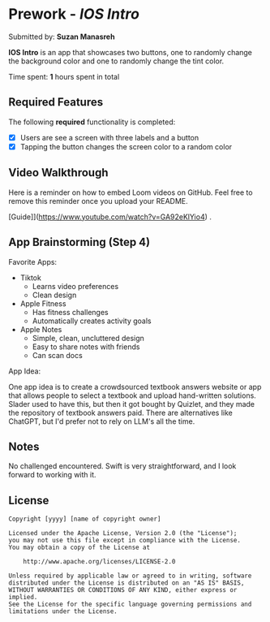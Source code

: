 # Prework - *IOS Intro*

Submitted by: **Suzan Manasreh**

**IOS Intro** is an app that showcases two buttons, one to randomly change the background color and one to randomly change the tint color.

Time spent: **1** hours spent in total

## Required Features

The following **required** functionality is completed:

- [X] Users are see a screen with three labels and a button
- [X] Tapping the button changes the screen color to a random color
 
## Video Walkthrough

Here is a reminder on how to embed Loom videos on GitHub. Feel free to remove this reminder once you upload your README. 

[Guide]](https://www.youtube.com/watch?v=GA92eKlYio4) .

## App Brainstorming (Step 4)

Favorite Apps:

* Tiktok
   * Learns video preferences
   * Clean design
* Apple Fitness
   * Has fitness challenges
   * Automatically creates activity goals 
* Apple Notes
    * Simple, clean, uncluttered design
    * Easy to share notes with friends
    * Can scan docs

App Idea:

One app idea is to create a crowdsourced textbook answers website or app that allows people to select a textbook and upload hand-written solutions. Slader used to have this, but then it got bought by Quizlet, and they made the repository of textbook answers paid. There are alternatives like ChatGPT, but I'd prefer not to rely on LLM's all the time.

## Notes

No challenged encountered. Swift is very straightforward, and I look forward to working with it.

## License

    Copyright [yyyy] [name of copyright owner]

    Licensed under the Apache License, Version 2.0 (the "License");
    you may not use this file except in compliance with the License.
    You may obtain a copy of the License at

        http://www.apache.org/licenses/LICENSE-2.0

    Unless required by applicable law or agreed to in writing, software
    distributed under the License is distributed on an "AS IS" BASIS,
    WITHOUT WARRANTIES OR CONDITIONS OF ANY KIND, either express or implied.
    See the License for the specific language governing permissions and
    limitations under the License.
